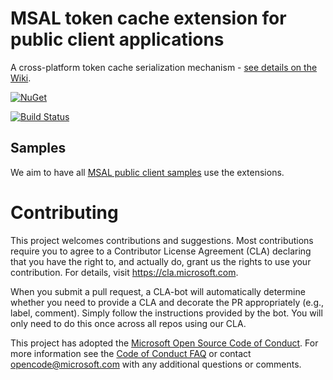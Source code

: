 # MSAL token cache extension for public client applications

A cross-platform token cache serialization mechanism - [see details on the Wiki](https://github.com/AzureAD/microsoft-authentication-extensions-for-dotnet/wiki/Cross-platform-Token-Cache).

[![NuGet](https://img.shields.io/nuget/vpre/Microsoft.Identity.Client.Extensions.Msal.svg?style=flat-square&label=nuget&colorB=00b200)](https://www.nuget.org/packages/Microsoft.Identity.Client.Extensions.Msal/) 

[![Build Status](https://identitydivision.visualstudio.com/IDDP/_apis/build/status/CI/DotNet/MSAL%20YAML/Cache%20Ext/Extension%20CI-PR?branchName=master)](https://identitydivision.visualstudio.com/IDDP/_build/latest?definitionId=1071&branchName=master)

## Samples

We aim to have all [MSAL public client samples](https://docs.microsoft.com/en-gb/azure/active-directory/develop/sample-v2-code#desktop-and-mobile-public-client-apps) use the extensions. 

# Contributing

This project welcomes contributions and suggestions.  Most contributions require you to agree to a
Contributor License Agreement (CLA) declaring that you have the right to, and actually do, grant us
the rights to use your contribution. For details, visit https://cla.microsoft.com.

When you submit a pull request, a CLA-bot will automatically determine whether you need to provide
a CLA and decorate the PR appropriately (e.g., label, comment). Simply follow the instructions
provided by the bot. You will only need to do this once across all repos using our CLA.

This project has adopted the [Microsoft Open Source Code of Conduct](https://opensource.microsoft.com/codeofconduct/).
For more information see the [Code of Conduct FAQ](https://opensource.microsoft.com/codeofconduct/faq/) or
contact [opencode@microsoft.com](mailto:opencode@microsoft.com) with any additional questions or comments.


